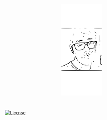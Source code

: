 <p align="center">
  <a href="">
    <img src="resources/site-logo.svg" height="300px">
  </a>
</p>

&nbsp;

[![License](https://img.shields.io/badge/License-MIT-blue)](https://www.gnu.org/licenses/gpl-3.0.html)


